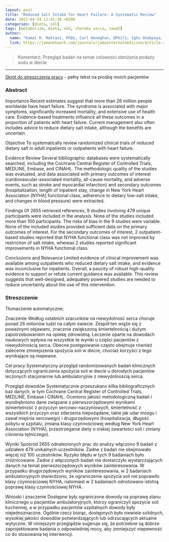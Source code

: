 ```yaml
---
layout: post
title: "Reduced Salt Intake for Heart Failure: A Systematic Review"
date: 2022-04-24 11:41:38 +0200
categories: [dieta, sól]
tags: [metabolizm, dieta, sód, choroba serca, zawał]
author:
  name: "Kamal R. Mahtani, PhD1; Carl Heneghan, DPhil1; Igho Onakpoya, DPhil1; et alStephanie Tierney, MA, PhD1; Jeffrey K. Aronson, DPhil1; Nia Roberts, MSc2; F. D. Richard Hobbs, FMedSci1; David Nunan, MSc, PhD1" 
  link: https://jamanetwork.com/journals/jamainternalmedicine/article-abstract/2712563
---
```

> Komentarz: Przegląd badań na temat celowości obniżania podaży sodu w diecie
<hr>

[Skrót do streszczenia pracy](https://jamanetwork.com/journals/jamainternalmedicine/article-abstract/2712563) - pełny tekst na prośbę moich pacjentów

### Abstract
Importance  Recent estimates suggest that more than 26 million people worldwide have heart failure. The syndrome is associated with major symptoms, significantly increased mortality, and extensive use of health care. Evidence-based treatments influence all these outcomes in a proportion of patients with heart failure. Current management also often includes advice to reduce dietary salt intake, although the benefits are uncertain.

Objective  To systematically review randomized clinical trials of reduced dietary salt in adult inpatients or outpatients with heart failure.

Evidence Review  Several bibliographic databases were systematically searched, including the Cochrane Central Register of Controlled Trials, MEDLINE, Embase, and CINAHL. The methodologic quality of the studies was evaluated, and data associated with primary outcomes of interest (cardiovascular-associated mortality, all-cause mortality, and adverse events, such as stroke and myocardial infarction) and secondary outcomes (hospitalization, length of inpatient stay, change in New York Heart Association [NYHA] functional class, adherence to dietary low-salt intake, and changes in blood pressure) were extracted.

Findings  Of 2655 retrieved references, 9 studies involving 479 unique participants were included in the analysis. None of the studies included more than 100 participants. The risks of bias in the 9 studies were variable. None of the included studies provided sufficient data on the primary outcomes of interest. For the secondary outcomes of interest, 2 outpatient-based studies reported that NYHA functional class was not improved by restriction of salt intake, whereas 2 studies reported significant improvements in NYHA functional class.

Conclusions and Relevance  Limited evidence of clinical improvement was available among outpatients who reduced dietary salt intake, and evidence was inconclusive for inpatients. Overall, a paucity of robust high-quality evidence to support or refute current guidance was available. This review suggests that well-designed, adequately powered studies are needed to reduce uncertainty about the use of this intervention.

### Streszczenie
Tłumaczenie automatyczne;

Znaczenie Według ostatnich szacunków na niewydolność serca choruje ponad 26 milionów ludzi na całym świecie. Zespół ten wiąże się z poważnymi objawami, znacznie zwiększoną śmiertelnością i dużym zapotrzebowaniem na opiekę zdrowotną. Leczenie oparte na dowodach naukowych wpływa na wszystkie te wyniki u części pacjentów z niewydolnością serca. Obecne postępowanie często obejmuje również zalecenie zmniejszenia spożycia soli w diecie, chociaż korzyści z tego wynikające są niepewne.

Cel pracy Systematyczny przegląd randomizowanych badań klinicznych dotyczących ograniczenia spożycia soli w diecie u dorosłych pacjentów leczonych stacjonarnie lub ambulatoryjnie z niewydolnością serca.

Przegląd dowodów Systematycznie przeszukano kilka bibliograficznych baz danych, w tym Cochrane Central Register of Controlled Trials, MEDLINE, Embase i CINAHL. Oceniono jakość metodologiczną badań i wyodrębniono dane związane z pierwszorzędowymi wynikami (śmiertelność z przyczyn sercowo-naczyniowych, śmiertelność z wszystkich przyczyn oraz zdarzenia niepożądane, takie jak udar mózgu i zawał mięśnia sercowego) i drugorzędowymi (hospitalizacja, długość pobytu w szpitalu, zmiana klasy czynnościowej według New York Heart Association [NYHA], przestrzeganie diety o niskiej zawartości soli i zmiany ciśnienia tętniczego).

Wyniki Spośród 2655 odnalezionych prac do analizy włączono 9 badań z udziałem 479 unikalnych uczestników. Żadne z badań nie obejmowało więcej niż 100 uczestników. Ryzyko błędu w tych 9 badaniach było zróżnicowane. Żadne z włączonych badań nie dostarczyło wystarczających danych na temat pierwszorzędowych wyników zainteresowania. W przypadku drugorzędowych wyników zainteresowania, w 2 badaniach ambulatoryjnych stwierdzono, że ograniczenie spożycia soli nie poprawiło klasy czynnościowej NYHA, natomiast w 2 badaniach odnotowano istotną poprawę klasy czynnościowej NYHA.

Wnioski i znaczenie Dostępne były ograniczone dowody na poprawę stanu klinicznego u pacjentów ambulatoryjnych, którzy ograniczyli spożycie soli kuchennej, a w przypadku pacjentów szpitalnych dowody były niejednoznaczne. Ogólnie rzecz biorąc, dostępnych było niewiele solidnych, wysokiej jakości dowodów potwierdzających lub odrzucających aktualne wytyczne. W niniejszym przeglądzie sugeruje się, że potrzebne są dobrze zaprojektowane badania o odpowiedniej mocy, aby zmniejszyć niepewność co do stosowania tej interwencji.
